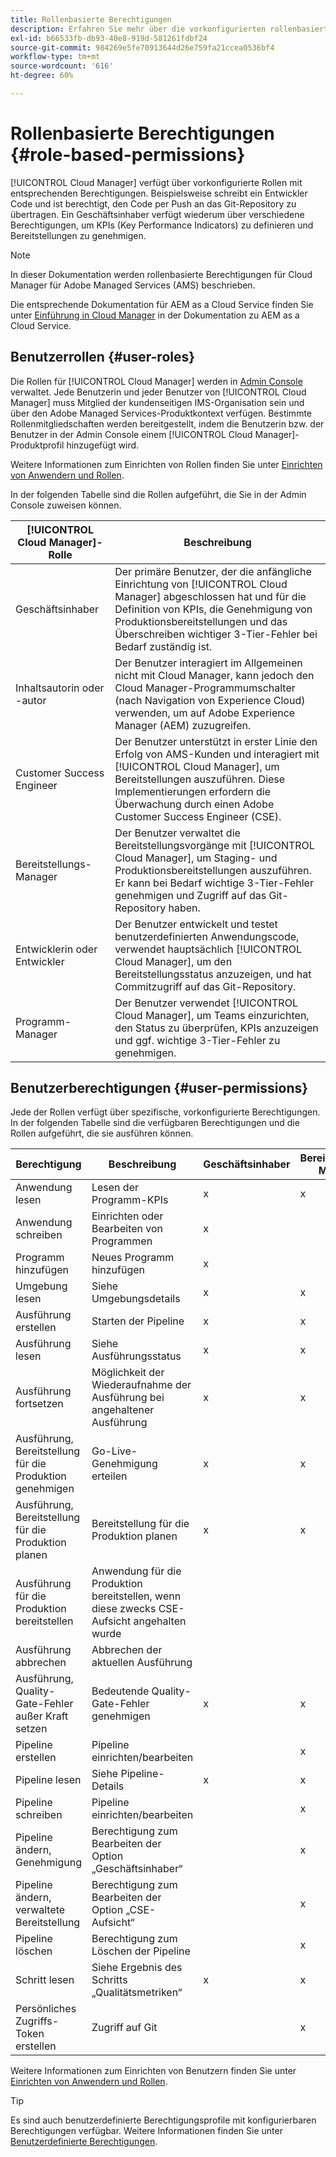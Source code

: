 ```yaml
---
title: Rollenbasierte Berechtigungen
description: Erfahren Sie mehr über die vorkonfigurierten rollenbasierten Berechtigungen von Cloud Manager für die Verwaltung des Zugriffs auf Ihre Cloud-Ressourcen.
exl-id: b66533fb-db93-40e8-919d-581261fdbf24
source-git-commit: 984269e5fe70913644d26e759fa21ccea0536bf4
workflow-type: tm+mt
source-wordcount: '616'
ht-degree: 60%

---
```



# Rollenbasierte Berechtigungen {#role-based-permissions}

[!UICONTROL Cloud Manager] verfügt über vorkonfigurierte Rollen mit entsprechenden Berechtigungen. Beispielsweise schreibt ein Entwickler Code und ist berechtigt, den Code per Push an das Git-Repository zu übertragen. Ein Geschäftsinhaber verfügt wiederum über verschiedene Berechtigungen, um KPIs (Key Performance Indicators) zu definieren und Bereitstellungen zu genehmigen.

>[!NOTE]
>
>In dieser Dokumentation werden rollenbasierte Berechtigungen für Cloud Manager für Adobe Managed Services (AMS) beschrieben.
>
>Die entsprechende Dokumentation für AEM as a Cloud Service finden Sie unter [Einführung in Cloud Manager](https://experienceleague.adobe.com/en/docs/experience-manager-cloud-service/content/onboarding/concepts/cloud-manager-introduction#role-based-permissions) in der Dokumentation zu AEM as a Cloud Service.

## Benutzerrollen {#user-roles}

Die Rollen für [!UICONTROL Cloud Manager] werden in [Admin Console](https://helpx.adobe.com/de/enterprise/using/admin-console.html) verwaltet. Jede Benutzerin und jeder Benutzer von [!UICONTROL Cloud Manager] muss Mitglied der kundenseitigen IMS-Organisation sein und über den Adobe Managed Services-Produktkontext verfügen. Bestimmte Rollenmitgliedschaften werden bereitgestellt, indem die Benutzerin bzw. der Benutzer in der Admin Console einem [!UICONTROL Cloud Manager]-Produktprofil hinzugefügt wird.

Weitere Informationen zum Einrichten von Rollen finden Sie unter [Einrichten von Anwendern und Rollen](/help/requirements/users-and-roles.md).

In der folgenden Tabelle sind die Rollen aufgeführt, die Sie in der Admin Console zuweisen können.

| [!UICONTROL Cloud Manager]-Rolle | Beschreibung |
|---|---|
| Geschäftsinhaber | Der primäre Benutzer, der die anfängliche Einrichtung von [!UICONTROL Cloud Manager] abgeschlossen hat und für die Definition von KPIs, die Genehmigung von Produktionsbereitstellungen und das Überschreiben wichtiger 3-Tier-Fehler bei Bedarf zuständig ist. |
| Inhaltsautorin oder -autor | Der Benutzer interagiert im Allgemeinen nicht mit Cloud Manager, kann jedoch den Cloud Manager-Programmumschalter (nach Navigation von Experience Cloud) verwenden, um auf Adobe Experience Manager (AEM) zuzugreifen. |
| Customer Success Engineer | Der Benutzer unterstützt in erster Linie den Erfolg von AMS-Kunden und interagiert mit [!UICONTROL Cloud Manager], um Bereitstellungen auszuführen. Diese Implementierungen erfordern die Überwachung durch einen Adobe Customer Success Engineer (CSE). |
| Bereitstellungs-Manager | Der Benutzer verwaltet die Bereitstellungsvorgänge mit [!UICONTROL Cloud Manager], um Staging- und Produktionsbereitstellungen auszuführen. Er kann bei Bedarf wichtige 3-Tier-Fehler genehmigen und Zugriff auf das Git-Repository haben. |
| Entwicklerin oder Entwickler | Der Benutzer entwickelt und testet benutzerdefinierten Anwendungscode, verwendet hauptsächlich [!UICONTROL Cloud Manager], um den Bereitstellungsstatus anzuzeigen, und hat Commitzugriff auf das Git-Repository. |
| Programm-Manager | Der Benutzer verwendet [!UICONTROL Cloud Manager], um Teams einzurichten, den Status zu überprüfen, KPIs anzuzeigen und ggf. wichtige 3-Tier-Fehler zu genehmigen. |

## Benutzerberechtigungen {#user-permissions}

Jede der Rollen verfügt über spezifische, vorkonfigurierte Berechtigungen. In der folgenden Tabelle sind die verfügbaren Berechtigungen und die Rollen aufgeführt, die sie ausführen können.

| Berechtigung | Beschreibung | Geschäftsinhaber | Bereitstellungs-Manager | Programm-Manager | Entwickler | CSE |
| --- | --- | --- | --- | --- | --- | --- |
| Anwendung lesen | Lesen der Programm-KPIs | x | x | x | x | x |
| Anwendung schreiben | Einrichten oder Bearbeiten von Programmen | x | | | | |
| Programm hinzufügen | Neues Programm hinzufügen | x | | | | |
| Umgebung lesen | Siehe Umgebungsdetails | x | x | x | x | x |
| Ausführung erstellen | Starten der Pipeline | x | x | x | | |
| Ausführung lesen | Siehe Ausführungsstatus | x | x | x | x | x |
| Ausführung fortsetzen | Möglichkeit der Wiederaufnahme der Ausführung bei angehaltener Ausführung | x | x | x | | x |
| Ausführung, Bereitstellung für die Produktion genehmigen | Go-Live-Genehmigung erteilen | x | x | x | | |
| Ausführung, Bereitstellung für die Produktion planen | Bereitstellung für die Produktion planen | x | x | x | | x |
| Ausführung für die Produktion bereitstellen | Anwendung für die Produktion bereitstellen, wenn diese zwecks CSE-Aufsicht angehalten wurde | | | | | x |
| Ausführung abbrechen | Abbrechen der aktuellen Ausführung | | | x | | |
| Ausführung, Quality-Gate-Fehler außer Kraft setzen | Bedeutende Quality-Gate-Fehler genehmigen | x | x | x | | |
| Pipeline erstellen | Pipeline einrichten/bearbeiten | | x | | | |
| Pipeline lesen | Siehe Pipeline-Details | x | x | x | x | x |
| Pipeline schreiben | Pipeline einrichten/bearbeiten | | x | | | |
| Pipeline ändern, Genehmigung | Berechtigung zum Bearbeiten der Option „Geschäftsinhaber“ | | x | | | |
| Pipeline ändern, verwaltete Bereitstellung | Berechtigung zum Bearbeiten der Option „CSE-Aufsicht“ | | x | | | |
| Pipeline löschen | Berechtigung zum Löschen der Pipeline | | x | | | |
| Schritt lesen | Siehe Ergebnis des Schritts „Qualitätsmetriken“ | x | x | x | x | x |
| Persönliches Zugriffs-Token erstellen | Zugriff auf Git | | x | | x | |

Weitere Informationen zum Einrichten von Benutzern finden Sie unter [Einrichten von Anwendern und Rollen](/help/requirements/users-and-roles.md).

>[!TIP]
>
>Es sind auch benutzerdefinierte Berechtigungsprofile mit konfigurierbaren Berechtigungen verfügbar. Weitere Informationen finden Sie unter [Benutzerdefinierte Berechtigungen](/help/using/custom-permissions.md).
